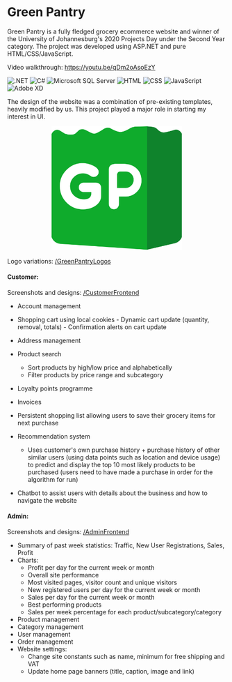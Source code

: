 # Green Pantry

Green Pantry is a fully fledged grocery ecommerce website and winner of the University of Johannesburg's 2020 Projects Day under the Second Year category. The project was developed using ASP.NET and pure HTML/CSS/JavaScript.

Video walkthrough: https://youtu.be/qDm2oAsoEzY



![.NET](https://img.shields.io/badge/.NET-512BD4.svg?style=for-the-badge&logo=dotnet&logoColor=white)
![C#](https://img.shields.io/badge/C%20Sharp-239120.svg?style=for-the-badge&logo=C-Sharp&logoColor=white)
![Microsoft SQL Server](https://img.shields.io/badge/Microsoft%20SQL%20Server-CC2927.svg?style=for-the-badge&logo=Microsoft-SQL-Server&logoColor=white)
![HTML](https://img.shields.io/badge/HTML5-E34F26.svg?style=for-the-badge&logo=HTML5&logoColor=white)
![CSS](https://img.shields.io/badge/CSS3-1572B6.svg?style=for-the-badge&logo=CSS3&logoColor=white)
![JavaScript](https://img.shields.io/badge/JavaScript-F7DF1E.svg?style=for-the-badge&logo=JavaScript&logoColor=black)
![Adobe XD](https://img.shields.io/badge/Adobe%20XD-FF61F6.svg?style=for-the-badge&logo=Adobe-XD&logoColor=white)

The design of the website was a combination of pre-existing templates, heavily modified by us. This project played a major role in starting my interest in UI.
<p align="center">
      <img width="300" src="/GreenPantry/Logos/GP_Logo.png">
</p>

Logo variations: [/GreenPantryLogos](/GreenPantry/Logos)

#### Customer:

Screenshots and designs: [/CustomerFrontend](/GreenPantry/CustomerFrontend)


- Account management
- Shopping cart using local cookies
      - Dynamic cart update (quantity, removal, totals)
      - Confirmation alerts on cart update
- Address management
- Product search
     - Sort products by high/low price and alphabetically
     - Filter products by price range and subcategory
- Loyalty points programme
- Invoices
- Persistent shopping list allowing users to save their grocery items for next purchase
- Recommendation system

     - Uses customer's own purchase history + purchase history of other similar users (using data points such as location and device usage) to predict and display the top 10 most likely products to be purchased (users need to have made a purchase in order for the algorithm for run)
- Chatbot to assist users with details about the business and how to navigate the website

#### Admin:

Screenshots and designs: [/AdminFrontend](/GreenPantry/AdminFrontend)

- Summary of past week statistics: Traffic, New User Registrations, Sales, Profit
- Charts:
     - Profit per day for the current week or month
     - Overall site performance
     - Most visited pages, visitor count and unique visitors
     - New registered users per day for the current week or month
     - Sales per day for the current week or month
     - Best performing products
     - Sales per week percentage for each product/subcategory/category
- Product management
- Category management
- User management
- Order management
- Website settings: 
     - Change site constants such as name, minimum for free shipping and VAT
     - Update home page banners (title, caption, image and link)
